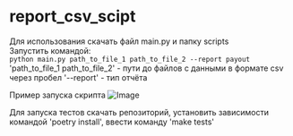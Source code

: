 # report_csv_scipt
Для использования скачать файл main.py и папку scripts  
Запустить командой:  
`python main.py path_to_file_1 path_to_file_2 --report payout`  
'path_to_file_1 path_to_file_2' - пути до файлов с данными в формате csv через пробел
'--report' - тип отчёта

Пример запуска скрипта
![Image](https://github.com/user-attachments/assets/cd3ec0d1-86c3-494d-abbf-b24a58f58b91)  

Для запуска тестов скачать репозиторий, установить зависимости командой 'poetry install', ввести команду 'make tests'
